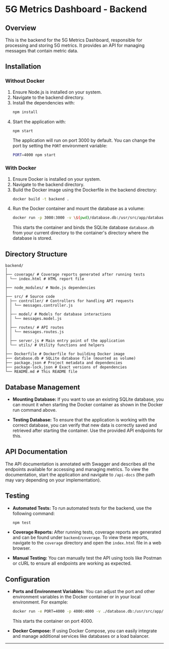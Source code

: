 # 5G Metrics Dashboard - Backend

## Overview

This is the backend for the 5G Metrics Dashboard, responsible for processing and storing 5G metrics. It provides an API for managing messages that contain metric data.

## Installation

### Without Docker

1. Ensure Node.js is installed on your system.
2. Navigate to the backend directory.
3. Install the dependencies with:
   ```bash
   npm install
   ```
4. Start the application with:
   ```bash
   npm start
   ```
   The application will run on port 3000 by default. You can change the port by setting the `PORT` environment variable:
   ```bash
   PORT=4000 npm start
   ```

### With Docker

1. Ensure Docker is installed on your system.
2. Navigate to the backend directory.
3. Build the Docker image using the Dockerfile in the backend directory:
   ```bash
   docker build -t backend .
   ```
4. Run the Docker container and mount the database as a volume:
   ```bash
   docker run -p 3000:3000 -v \$(pwd)/database.db:/usr/src/app/database.db backend
   ```
   This starts the container and binds the SQLite database `database.db` from your current directory to the container's directory where the database is stored.

## Directory Structure

```
backend/
│
├── coverage/ # Coverage reports generated after running tests
│ └── index.html # HTML report file
│
├── node_modules/ # Node.js dependencies
│
├── src/ # Source code
│ ├── controller/ # Controllers for handling API requests
│ │ └── messages.controller.js
│ │
│ ├── model/ # Models for database interactions
│ │ └── messages.model.js
│ │
│ ├── routes/ # API routes
│ │ └── messages.routes.js
│ │
│ ├── server.js # Main entry point of the application
│ └── utils/ # Utility functions and helpers
│
├── Dockerfile # Dockerfile for building Docker image
├── database.db # SQLite database file (mounted as volume)
├── package.json # Project metadata and dependencies
├── package-lock.json # Exact versions of dependencies
└── README.md # This README file
```

## Database Management

- **Mounting Database:** If you want to use an existing SQLite database, you can mount it when starting the Docker container as shown in the Docker run command above.
  
- **Testing Database:** To ensure that the application is working with the correct database, you can verify that new data is correctly saved and retrieved after starting the container. Use the provided API endpoints for this.

## API Documentation

The API documentation is annotated with Swagger and describes all the endpoints available for accessing and managing metrics. To view the documentation, start the application and navigate to `/api-docs` (the path may vary depending on your implementation).

## Testing

- **Automated Tests:** To run automated tests for the backend, use the following command:
  ```bash
  npm test
  ```

- **Coverage Reports:** After running tests, coverage reports are generated and can be found under `backend/coverage`. To view these reports, navigate to the `coverage` directory and open the `index.html` file in a web browser.

- **Manual Testing:** You can manually test the API using tools like Postman or cURL to ensure all endpoints are working as expected.

## Configuration

- **Ports and Environment Variables:** You can adjust the port and other environment variables in the Docker container or in your local environment. For example:
  ```bash
  docker run -e PORT=4000 -p 4000:4000 -v ./database.db:/usr/src/app/database.db backend
  ```
  This starts the container on port 4000.

- **Docker Compose:** If using Docker Compose, you can easily integrate and manage additional services like databases or a load balancer.

---
